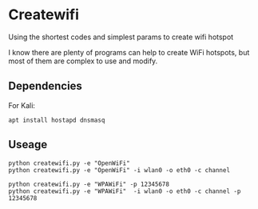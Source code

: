 # Createwifi
Using the shortest codes and simplest params to create wifi hotspot

I know there are plenty of programs can help to create WiFi hotspots, but most of them are complex to use and modify. 

## Dependencies
For Kali:
```
apt install hostapd dnsmasq
```

## Useage
```
python createwifi.py -e "OpenWiFi"
python createwifi.py -e "OpenWiFi" -i wlan0 -o eth0 -c channel

python createwifi.py -e "WPAWiFi" -p 12345678
python createwifi.py -e "WPAWiFi"  -i wlan0 -o eth0 -c channel -p 12345678
```
